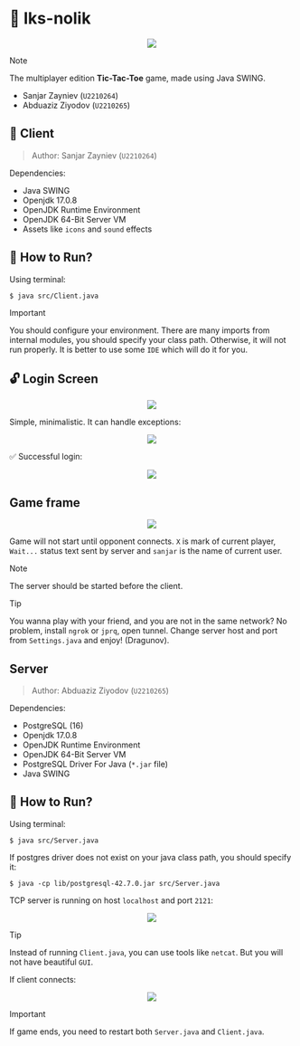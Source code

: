 # **🎲 Iks-nolik**

<p align="center">
    <img src="./assets/images/game_intro.png">
</p>

> [!NOTE]
> The multiplayer edition **Tic-Tac-Toe** game, made using Java SWING.
>
> - Sanjar Zayniev (`U2210264`)
> - Abduaziz Ziyodov (`U2210265`)

## **💫 Client**

> Author: Sanjar Zayniev (`U2210264`)

Dependencies:

- Java SWING
- Openjdk 17.0.8
- OpenJDK Runtime Environment
- OpenJDK 64-Bit Server VM
- Assets like `icons` and `sound` effects

## **🚀 How to Run?**

Using terminal:

```shell
$ java src/Client.java
```

> [!IMPORTANT]
> You should configure your environment. There are many imports from internal modules, you should specify your class path. Otherwise, it will not run properly. It is better to use some `IDE` which will do it for you.

## **🔓 Login Screen**

<p align="center">
    <img src="./assets/images/login-screen.png">
</p>

Simple, minimalistic. It can handle exceptions:

<p align="center">
    <img src="./assets/images/login-page-exception.png">
</p>

✅ Successful login:

<p align="center">
    <img src="./assets/images/login-success.png">
</p>

## **Game frame**

<p align="center">
    <img src="./assets/images/game-frame.png">
</p>

Game will not start until opponent connects. `X` is mark of current player, `Wait...` status text sent by server and `sanjar` is the name of current user.

> [!NOTE]
> The server should be started before the client.

> [!TIP]
> You wanna play with your friend, and you are not in the same network? No problem, install `ngrok` or `jprq`, open tunnel. Change server host and port from `Settings.java` and enjoy! (Dragunov).


## **Server**

> Author: Abduaziz Ziyodov (`U2210265`)

Dependencies:

- PostgreSQL (16)
- Openjdk 17.0.8
- OpenJDK Runtime Environment
- OpenJDK 64-Bit Server VM
- PostgreSQL Driver For Java (`*.jar` file)
- Java SWING

## **🚀 How to Run?**

Using terminal:

```shell
$ java src/Server.java
```

If postgres driver does not exist on your java class path, you should specify it:

```shell
$ java -cp lib/postgresql-42.7.0.jar src/Server.java
```

TCP server is running on host `localhost` and port `2121`:

<p align="center">
    <img src="./assets/images/server_running.png">
</p>

> [!TIP]
> Instead of running `Client.java`, you can use tools like `netcat`. But you will not have beautiful `GUI`.

If client connects:

<p align="center">
    <img src="./assets/images/server_client_connected.png">
</p>

> [!IMPORTANT]
> If game ends, you need to restart both `Server.java` and `Client.java`.
